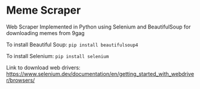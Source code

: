 # Meme Scraper
Web Scraper Implemented in Python using Selenium and BeautifulSoup for downloading memes from 9gag

To install Beautiful Soup:
`pip install beautifulsoup4`

To install Selenium:
`pip install selenium`

Link to download web drivers:
https://www.selenium.dev/documentation/en/getting_started_with_webdriver/browsers/

